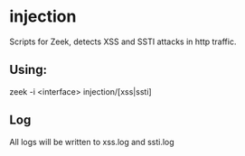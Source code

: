 # injection
Scripts for Zeek, detects XSS and SSTI attacks in http traffic.

## Using:
zeek -i \<interface\> injection/[xss|ssti]

## Log
All logs will be written to xss.log and ssti.log
